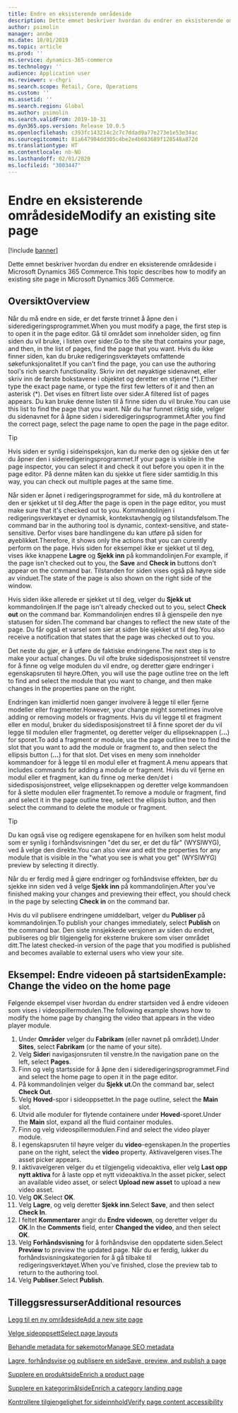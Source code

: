 ```yaml
---
title: Endre en eksisterende områdeside
description: Dette emnet beskriver hvordan du endrer en eksisterende områdeside i Microsoft Dynamics 365 Commerce.
author: psimolin
manager: annbe
ms.date: 10/01/2019
ms.topic: article
ms.prod: ''
ms.service: dynamics-365-commerce
ms.technology: ''
audience: Application user
ms.reviewer: v-chgri
ms.search.scope: Retail, Core, Operations
ms.custom: ''
ms.assetid: ''
ms.search.region: Global
ms.author: psimolin
ms.search.validFrom: 2019-10-31
ms.dyn365.ops.version: Release 10.0.5
ms.openlocfilehash: c393fc143214c2c7c7ddad9a77e273e1e53e34ac
ms.sourcegitcommit: 81a647904dd305c4be2e4b683689f128548a872d
ms.translationtype: HT
ms.contentlocale: nb-NO
ms.lasthandoff: 02/01/2020
ms.locfileid: "3003447"
---
```

# <a name="modify-an-existing-site-page"></a><span data-ttu-id="e98c1-103">Endre en eksisterende områdeside</span><span class="sxs-lookup"><span data-stu-id="e98c1-103">Modify an existing site page</span></span>


[!include [banner](includes/banner.md)]

<span data-ttu-id="e98c1-104">Dette emnet beskriver hvordan du endrer en eksisterende områdeside i Microsoft Dynamics 365 Commerce.</span><span class="sxs-lookup"><span data-stu-id="e98c1-104">This topic describes how to modify an existing site page in Microsoft Dynamics 365 Commerce.</span></span>

## <a name="overview"></a><span data-ttu-id="e98c1-105">Oversikt</span><span class="sxs-lookup"><span data-stu-id="e98c1-105">Overview</span></span>

<span data-ttu-id="e98c1-106">Når du må endre en side, er det første trinnet å åpne den i sideredigeringsprogrammet.</span><span class="sxs-lookup"><span data-stu-id="e98c1-106">When you must modify a page, the first step is to open it in the page editor.</span></span> <span data-ttu-id="e98c1-107">Gå til området som inneholder siden, og finn siden du vil bruke, i listen over sider.</span><span class="sxs-lookup"><span data-stu-id="e98c1-107">Go to the site that contains your page, and then, in the list of pages, find the page that you want.</span></span> <span data-ttu-id="e98c1-108">Hvis du ikke finner siden, kan du bruke redigeringsverktøyets omfattende søkefunksjonalitet.</span><span class="sxs-lookup"><span data-stu-id="e98c1-108">If you can't find the page, you can use the authoring tool's rich search functionality.</span></span> <span data-ttu-id="e98c1-109">Skriv inn det nøyaktige sidenavnet, eller skriv inn de første bokstavene i objektet og deretter en stjerne (\*).</span><span class="sxs-lookup"><span data-stu-id="e98c1-109">Either type the exact page name, or type the first few letters of it and then an asterisk (\*).</span></span> <span data-ttu-id="e98c1-110">Det vises en filtrert liste over sider.</span><span class="sxs-lookup"><span data-stu-id="e98c1-110">A filtered list of pages appears.</span></span> <span data-ttu-id="e98c1-111">Du kan bruke denne listen til å finne siden du vil bruke.</span><span class="sxs-lookup"><span data-stu-id="e98c1-111">You can use this list to find the page that you want.</span></span> <span data-ttu-id="e98c1-112">Når du har funnet riktig side, velger du sidenavnet for å åpne siden i sideredigeringsprogrammet.</span><span class="sxs-lookup"><span data-stu-id="e98c1-112">After you find the correct page, select the page name to open the page in the page editor.</span></span>

> [!TIP]
> <span data-ttu-id="e98c1-113">Hvis siden er synlig i sideinspeksjon, kan du merke den og sjekke den ut før du åpner den i sideredigeringsprogrammet.</span><span class="sxs-lookup"><span data-stu-id="e98c1-113">If your page is visible in the page inspector, you can select it and check it out before you open it in the page editor.</span></span> <span data-ttu-id="e98c1-114">På denne måten kan du sjekke ut flere sider samtidig.</span><span class="sxs-lookup"><span data-stu-id="e98c1-114">In this way, you can check out multiple pages at the same time.</span></span>

<span data-ttu-id="e98c1-115">Når siden er åpnet i redigeringsprogrammet for side, må du kontrollere at den er sjekket ut til deg.</span><span class="sxs-lookup"><span data-stu-id="e98c1-115">After the page is open in the page editor, you must make sure that it's checked out to you.</span></span> <span data-ttu-id="e98c1-116">Kommandolinjen i redigeringsverktøyet er dynamisk, kontekstavhengig og tilstandsfølsom.</span><span class="sxs-lookup"><span data-stu-id="e98c1-116">The command bar in the authoring tool is dynamic, context-sensitive, and state-sensitive.</span></span> <span data-ttu-id="e98c1-117">Derfor vises bare handlingene du kan utføre på siden for øyeblikket.</span><span class="sxs-lookup"><span data-stu-id="e98c1-117">Therefore, it shows only the actions that you can curently perform on the page.</span></span> <span data-ttu-id="e98c1-118">Hvis siden for eksempel ikke er sjekket ut til deg, vises ikke knappene **Lagre** og **Sjekk inn** på kommandolinjen.</span><span class="sxs-lookup"><span data-stu-id="e98c1-118">For example, if the page isn't checked out to you, the **Save** and **Check in** buttons don't appear on the command bar.</span></span> <span data-ttu-id="e98c1-119">Tilstanden for siden vises også på høyre side av vinduet.</span><span class="sxs-lookup"><span data-stu-id="e98c1-119">The state of the page is also shown on the right side of the window.</span></span>

<span data-ttu-id="e98c1-120">Hvis siden ikke allerede er sjekket ut til deg, velger du **Sjekk ut** kommandolinjen.</span><span class="sxs-lookup"><span data-stu-id="e98c1-120">If the page isn't already checked out to you, select **Check out** on the command bar.</span></span> <span data-ttu-id="e98c1-121">Kommandolinjen endres til å gjenspeile den nye statusen for siden.</span><span class="sxs-lookup"><span data-stu-id="e98c1-121">The command bar changes to reflect the new state of the page.</span></span> <span data-ttu-id="e98c1-122">Du får også et varsel som sier at siden ble sjekket ut til deg.</span><span class="sxs-lookup"><span data-stu-id="e98c1-122">You also receive a notification that states that the page was checked out to you.</span></span>

<span data-ttu-id="e98c1-123">Det neste du gjør, er å utføre de faktiske endringene.</span><span class="sxs-lookup"><span data-stu-id="e98c1-123">The next step is to make your actual changes.</span></span> <span data-ttu-id="e98c1-124">Du vil ofte bruke sidedisposisjonstreet til venstre for å finne og velge modulen du vil endre, og deretter gjøre endringer i egenskapsruten til høyre.</span><span class="sxs-lookup"><span data-stu-id="e98c1-124">Often, you will use the page outline tree on the left to find and select the module that you want to change, and then make changes in the properties pane on the right.</span></span> 

<span data-ttu-id="e98c1-125">Endringen kan imidlertid noen ganger involvere å legge til eller fjerne modeller eller fragmenter.</span><span class="sxs-lookup"><span data-stu-id="e98c1-125">However, your change might sometimes involve adding or removing models or fragments.</span></span> <span data-ttu-id="e98c1-126">Hvis du vil legge til et fragment eller en modul, bruker du sidedisposisjonstreet til å finne sporet der du vil legge til modulen eller fragmentet, og deretter velger du ellipseknappen (**...**) for sporet.</span><span class="sxs-lookup"><span data-stu-id="e98c1-126">To add a fragment or module, use the page outline tree to find the slot that you want to add the module or fragment to, and then select the ellipsis button (**...**) for that slot.</span></span> <span data-ttu-id="e98c1-127">Det vises en meny som inneholder kommandoer for å legge til en modul eller et fragment.</span><span class="sxs-lookup"><span data-stu-id="e98c1-127">A menu appears that includes commands for adding a module or fragment.</span></span> <span data-ttu-id="e98c1-128">Hvis du vil fjerne en modul eller et fragment, kan du finne og merke den/det i sidedisposisjonstreet, velge ellipseknappen og deretter velge kommandoen for å slette modulen eller fragmentet.</span><span class="sxs-lookup"><span data-stu-id="e98c1-128">To remove a module or fragment, find and select it in the page outline tree, select the ellipsis button, and then select the command to delete the module or fragment.</span></span>

> [!TIP]
> <span data-ttu-id="e98c1-129">Du kan også vise og redigere egenskapene for en hvilken som helst modul som er synlig i forhåndsvisningen "det du ser, er det du får" (WYSIWYG), ved å velge den direkte.</span><span class="sxs-lookup"><span data-stu-id="e98c1-129">You can also view and edit the properties for any module that is visible in the "what you see is what you get" (WYSIWYG) preview by selecting it directly.</span></span>

<span data-ttu-id="e98c1-130">Når du er ferdig med å gjøre endringer og forhåndsvise effekten, bør du sjekke inn siden ved å velge **Sjekk inn** på kommandolinjen.</span><span class="sxs-lookup"><span data-stu-id="e98c1-130">After you've finished making your changes and previewing their effect, you should check in the page by selecting **Check in** on the command bar.</span></span> 

<span data-ttu-id="e98c1-131">Hvis du vil publisere endringene umiddelbart, velger du **Publiser** på kommandolinjen.</span><span class="sxs-lookup"><span data-stu-id="e98c1-131">To publish your changes immediately, select **Publish** on the command bar.</span></span> <span data-ttu-id="e98c1-132">Den siste innsjekkede versjonen av siden du endret, publiseres og blir tilgjengelig for eksterne brukere som viser området ditt.</span><span class="sxs-lookup"><span data-stu-id="e98c1-132">The latest checked-in version of the page that you modified is published and becomes available to external users who view your site.</span></span> 

## <a name="example-change-the-video-on-the-home-page"></a><span data-ttu-id="e98c1-133">Eksempel: Endre videoen på startsiden</span><span class="sxs-lookup"><span data-stu-id="e98c1-133">Example: Change the video on the home page</span></span>

<span data-ttu-id="e98c1-134">Følgende eksempel viser hvordan du endrer startsiden ved å endre videoen som vises i videospillermodulen.</span><span class="sxs-lookup"><span data-stu-id="e98c1-134">The following example shows how to modify the home page by changing the video that appears in the video player module.</span></span>

1. <span data-ttu-id="e98c1-135">Under **Områder** velger du **Fabrikam** (eller navnet på området).</span><span class="sxs-lookup"><span data-stu-id="e98c1-135">Under **Sites**, select **Fabrikam** (or the name of your site).</span></span>
1. <span data-ttu-id="e98c1-136">Velg **Sider**i navigasjonsruten til venstre.</span><span class="sxs-lookup"><span data-stu-id="e98c1-136">In the navigation pane on the left, select **Pages**.</span></span>
1. <span data-ttu-id="e98c1-137">Finn og velg startsside for å åpne den i sideredigeringsprogrammet.</span><span class="sxs-lookup"><span data-stu-id="e98c1-137">Find and select the home page to open it in the page editor.</span></span>
1. <span data-ttu-id="e98c1-138">På kommandolinjen velger du **Sjekk ut**.</span><span class="sxs-lookup"><span data-stu-id="e98c1-138">On the command bar, select **Check Out**.</span></span>
1. <span data-ttu-id="e98c1-139">Velg **Hoved**-spor i sideoppsettet.</span><span class="sxs-lookup"><span data-stu-id="e98c1-139">In the page outline, select the **Main** slot.</span></span>
1. <span data-ttu-id="e98c1-140">Utvid alle moduler for flytende containere under **Hoved**-sporet.</span><span class="sxs-lookup"><span data-stu-id="e98c1-140">Under the **Main** slot, expand all the fluid container modules.</span></span>
1. <span data-ttu-id="e98c1-141">Finn og velg videospillermodulen.</span><span class="sxs-lookup"><span data-stu-id="e98c1-141">Find and select the video player module.</span></span>
1. <span data-ttu-id="e98c1-142">I egenskapsruten til høyre velger du **video**-egenskapen.</span><span class="sxs-lookup"><span data-stu-id="e98c1-142">In the properties pane on the right, select the **video** property.</span></span> <span data-ttu-id="e98c1-143">Aktivavelgeren vises.</span><span class="sxs-lookup"><span data-stu-id="e98c1-143">The asset picker appears.</span></span>
1. <span data-ttu-id="e98c1-144">I aktivavelgeren velger du et tilgjengelig videoaktiva, eller velg **Last opp nytt aktiva** for å laste opp et nytt videoaktiva.</span><span class="sxs-lookup"><span data-stu-id="e98c1-144">In the asset picker, select an available video asset, or select **Upload new asset** to upload a new video asset.</span></span>
1. <span data-ttu-id="e98c1-145">Velg **OK**.</span><span class="sxs-lookup"><span data-stu-id="e98c1-145">Select **OK**.</span></span>
1. <span data-ttu-id="e98c1-146">Velg **Lagre**, og velg deretter **Sjekk inn**.</span><span class="sxs-lookup"><span data-stu-id="e98c1-146">Select **Save**, and then select **Check In**.</span></span>
1. <span data-ttu-id="e98c1-147">I feltet **Kommentarer** angir du **Endre videown**, og deretter velger du **OK**.</span><span class="sxs-lookup"><span data-stu-id="e98c1-147">In the **Comments** field, enter **Changed the video**, and then select **OK**.</span></span>
1. <span data-ttu-id="e98c1-148">Velg **Forhåndsvisning** for å forhåndsvise den oppdaterte siden.</span><span class="sxs-lookup"><span data-stu-id="e98c1-148">Select **Preview** to preview the updated page.</span></span> <span data-ttu-id="e98c1-149">Når du er ferdig, lukker du forhåndsvisningskategorien for å gå tilbake til redigeringsverktøyet.</span><span class="sxs-lookup"><span data-stu-id="e98c1-149">When you've finished, close the preview tab to return to the authoring tool.</span></span>
1. <span data-ttu-id="e98c1-150">Velg **Publiser**.</span><span class="sxs-lookup"><span data-stu-id="e98c1-150">Select **Publish**.</span></span>

## <a name="additional-resources"></a><span data-ttu-id="e98c1-151">Tilleggsressurser</span><span class="sxs-lookup"><span data-stu-id="e98c1-151">Additional resources</span></span>

[<span data-ttu-id="e98c1-152">Legg til en ny områdeside</span><span class="sxs-lookup"><span data-stu-id="e98c1-152">Add a new site page</span></span>](add-new-page.md)

[<span data-ttu-id="e98c1-153">Velge sideoppsett</span><span class="sxs-lookup"><span data-stu-id="e98c1-153">Select page layouts</span></span>](select-page-layouts.md)

[<span data-ttu-id="e98c1-154">Behandle metadata for søkemotor</span><span class="sxs-lookup"><span data-stu-id="e98c1-154">Manage SEO metadata</span></span>](manage-seo-metadata.md)

[<span data-ttu-id="e98c1-155">Lagre, forhåndsvise og publisere en side</span><span class="sxs-lookup"><span data-stu-id="e98c1-155">Save, preview, and publish a page</span></span>](save-preview-publish-page.md)

[<span data-ttu-id="e98c1-156">Supplere en produktside</span><span class="sxs-lookup"><span data-stu-id="e98c1-156">Enrich a product page</span></span>](enrich-product-page.md)

[<span data-ttu-id="e98c1-157">Supplere en kategorimålside</span><span class="sxs-lookup"><span data-stu-id="e98c1-157">Enrich a category landing page</span></span>](enrich-category-page.md)

[<span data-ttu-id="e98c1-158">Kontrollere tilgjengelighet for sideinnhold</span><span class="sxs-lookup"><span data-stu-id="e98c1-158">Verify page content accessibility</span></span>](verify-accessibility.md)
